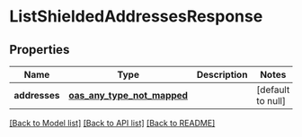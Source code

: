 # ListShieldedAddressesResponse
## Properties

| Name | Type | Description | Notes |
|------------ | ------------- | ------------- | -------------|
| **addresses** | [**oas_any_type_not_mapped**](.md) |  | [default to null] |

[[Back to Model list]](../README.md#documentation-for-models) [[Back to API list]](../README.md#documentation-for-api-endpoints) [[Back to README]](../README.md)

